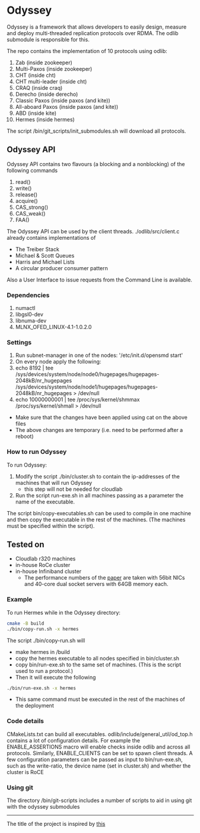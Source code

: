 # Odyssey

Odyssey is a framework that allows developers to easily design, 
measure and deploy 
multi-threaded replication protocols over RDMA.
The odlib submodule is responsible for this.

The repo contains the implementation of 10 protocols using odlib:
1. Zab (inside zookeeper)
2. Multi-Paxos (inside zookeeper)
3. CHT (inside cht) 
4. CHT multi-leader (inside cht)
5. CRAQ (inside craq)
6. Derecho (inside derecho)
7. Classic Paxos (inside paxos (and kite))
8. All-aboard Paxos (inside paxos (and kite))
9. ABD (inside kite)
10. Hermes (inside hermes) 

The script /bin/git_scripts/init_submodules.sh will download all protocols.

## Odyssey API
Odyssey API contains two flavours (a blocking and a nonblocking) of the following commands
1. read()
2. write()
3. release()
4. acquire()
5. CAS_strong()
6. CAS_weak()
7. FAA()

The Odyssey API can be used by the client threads.
./odlib/src/client.c already contains implementations of
* The Treiber Stack
* Michael & Scott Queues
* Harris and Michael Lists
* A circular producer consumer pattern

Also a User Interface to issue requests from the Command Line is available.


### Dependencies
1. numactl
2. libgsl0-dev
3. libnuma-dev
4. MLNX_OFED_LINUX-4.1-1.0.2.0

### Settings
1. Run subnet-manager in one of the nodes: '/etc/init.d/opensmd start'
2. On every node apply the following:
3. echo 8192 | tee /sys/devices/system/node/node0/hugepages/hugepages-2048kB/nr_hugepages /sys/devices/system/node/node1/hugepages/hugepages-2048kB/nr_hugepages > /dev/null
4. echo 10000000001 | tee /proc/sys/kernel/shmmax /proc/sys/kernel/shmall > /dev/null
 * Make sure that the changes have been applied using cat on the above files
 * The above changes are temporary (i.e. need to be performed after a reboot)


### How to run Odyssey
To run Odyssey:
1. Modify the script ./bin/cluster.sh to contain the ip-addresses of the machines that will run Odyssey
    * this step will not be needed for cloudlab
2. Run the script run-exe.sh in all machines passing as a parameter the name of the executable.

The script bin/copy-executables.sh  can be used to compile in one 
machine and then copy the executable in the rest of the machines. 
(The machines must be specified within the script).


## Tested on
* Cloudlab r320 machines
* in-house RoCe cluster
* in-house Infiniband cluster
   * The performance numbers of the [paper](https://vasigavr1.github.io/files/Odyssey_Eurosys_2021.pdf) are taken with
    56bit NICs and 40-core dual socket servers with 64GB memory each.

### Example

To run Hermes while in the Odyssey directory:

```sh
cmake -B build
./bin/copy-run.sh -x hermes
```

The script ./bin/copy-run.sh will
* make hermes in /build
* copy the hermes executable to all nodes specified in bin/cluster.sh
* copy bin/run-exe.sh to the same set of machines. (This is the script used to run a protocol.)
* Then it will execute the following
```sh
./bin/run-exe.sh -x hermes
```
* This same command must be executed in the rest of the machines of the deployment

### Code details
CMakeLists.txt can build all executables.
odlib/include/general_util/od_top.h contains a lot of configuration details.
For example the ENABLE_ASSERTIONS macro will enable checks inside odlib and across all protocols. 
Similarly, ENABLE_CLIENTS can be set to spawn client threads. 
A few configuration parameters can be passed as input to bin/run-exe.sh, such as the write-ratio, the device name (set in cluster.sh) and whether the cluster is RoCE

### Using git
The directory /bin/git-scripts includes a number of scripts to aid in using git with the odyssey submodules

--------------------------------------------------------------
The title of the project is inspired by [this](
https://www.youtube.com/watch?v=NQBFCaQPtEs)
